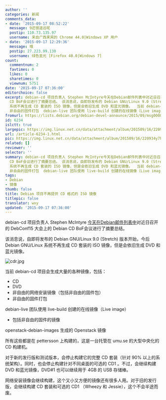 ```yaml
---
author: ''
categories: 新闻
comments_data:
- date: '2015-09-17 08:52:22'
  message: 9还很遥远呢
  postip: 110.73.135.97
  username: 来自广西来宾的 Chrome 44.0|Windows XP 用户
- date: '2015-09-17 12:29:36'
  message: 哦
  postip: 27.223.99.130
  username: 绿色圣光 [Firefox 40.0|Windows 7]
count:
  commentnum: 2
  favtimes: 0
  likes: 0
  sharetimes: 0
  viewnum: 5751
date: '2015-09-17 07:36:00'
editorchoice: false
excerpt: debian-cd 项目负责人 Stephen McIntyre今天在Debian邮件列表中对近日召开的 DebConf15 大会上的 Debian
  CD BoF会议进行了摘要总结。 该消息说，自即将发布的 Debian GNU/Linux 9.0 (Stretch) 版本开始，今后 Debian GNU/Linux
  系统不再生成 CD 套装的 ISO 镜像，但是会依旧生成 DVD 和蓝光镜像。  当前 debian-cd 项目会生成大量的各种镜像，包括：  CD DVD 非自由的网络安装镜像（包括非自由的固件包）
  非自由的固件打包  debian-live 团队使用 live-build 创建的在线镜像（Live image）  包括非自由的固件的镜像  openstack-debian-ima
fromurl: https://lists.debian.org/debian-devel-announce/2015/09/msg00004.html
id: 6234
islctt: true
largepic: https://img.linux.net.cn/data/attachment/album/201509/16/220934y7hh0u15wupm22g1.jpg
url: /article-6234-1.html
pic: https://img.linux.net.cn/data/attachment/album/201509/16/220934y7hh0u15wupm22g1.jpg.thumb.jpg
related: []
reviewer: ''
selector: ''
summary: debian-cd 项目负责人 Stephen McIntyre今天在Debian邮件列表中对近日召开的 DebConf15 大会上的 Debian
  CD BoF会议进行了摘要总结。 该消息说，自即将发布的 Debian GNU/Linux 9.0 (Stretch) 版本开始，今后 Debian GNU/Linux
  系统不再生成 CD 套装的 ISO 镜像，但是会依旧生成 DVD 和蓝光镜像。  当前 debian-cd 项目会生成大量的各种镜像，包括：  CD DVD 非自由的网络安装镜像（包括非自由的固件包）
  非自由的固件打包  debian-live 团队使用 live-build 创建的在线镜像（Live image）  包括非自由的固件的镜像  openstack-debian-ima
tags:
- Debian
- 镜像
thumb: false
title: Debian 项目不再提供 CD 格式的 ISO 镜像
titlepic: false
translator: wxy
updated: '2015-09-17 07:36:00'
---
```


debian-cd 项目负责人 Stephen McIntyre [今天在Debian邮件列表中](https://lists.debian.org/debian-devel-announce/2015/09/msg00004.html)对近日召开的 DebConf15 大会上的 Debian CD BoF会议进行了摘要总结。


该消息说，自即将发布的 Debian GNU/Linux 9.0 (Stretch) 版本开始，今后 Debian GNU/Linux 系统不再生成 CD 套装的 ISO 镜像，但是会依旧生成 DVD 和蓝光镜像。


![](/data/attachment/album/201509/16/220934y7hh0u15wupm22g1.jpg "cdr.jpg")


当前 debian-cd 项目会生成大量的各种镜像，包括：


* CD
* DVD
* 非自由的网络安装镜像（包括非自由的固件包）
* 非自由的固件打包


debian-live 团队使用 live-build 创建的在线镜像（Live image）


* 包括非自由的固件的镜像


openstack-debian-images 生成的 Openstack 镜像


所有这些都是在 pettersson 上构建的，这是一台托管在 umu.se 的大型中央化的 CD 构建机。


对于新的发行版和测试版本，会停止构建它的完整 CD 套装（针对 90% 以上的系统架构）。同时，也会停止构建针对不同桌面的可选的 CD1 。不过，会继续构建 DVD 和蓝光镜像，DVD#1 也可以继续用于 4GB 的 USB 存储棒。


网络安装镜像会继续构建，这个又小又方便的镜像还有很多人用。对于旧的发行版，会继续构建 CD 套装和可选的 CD1 （Wheezy 和 Jessie），这个不会半途而废。